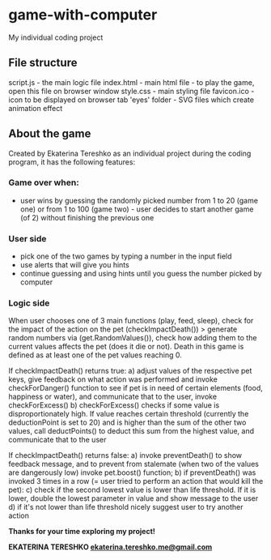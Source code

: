 # game-with-computer

My individual coding project

## File structure
script.js - the main logic file
index.html - main html file - to play the game, open this file on browser window
style.css - main styling file
favicon.ico - icon to be displayed on browser tab
'eyes' folder - SVG files which create animation effect

## About the game
Created by Ekaterina Tereshko as an individual project during the coding program, it has the following features:

### Game over when:
- user wins by guessing the randomly picked number from 1 to 20 (game one) or from 1 to 100 (game two) - user decides to start another game (of 2) without finishing the previous one

### User side
- pick one of the two games by typing a number in the input field
- use alerts that will give you hints
- continue guessing and using hints until you guess the number picked by computer

### Logic side

When user chooses one of 3 main functions (play, feed, sleep), check for the impact of the action on the pet (checkImpactDeath()) > generate random numbers via (get.RandomValues()), check how adding them to the current values affects the pet (does it die or not). Death in this game is defined as at least one of the pet values reaching 0.

If checkImpactDeath() returns true:
a) adjust values of the respective pet keys, give feedback on what action was performed and invoke checkForDanger() function to see if pet is in need of certain elements (food, happiness or water), and communicate that to the user, invoke checkForExcess()
b) checkForExcess() checks if some value is disproportionately high. If value reaches certain threshold (currently the deductionPoint is set to 20) and is higher than the sum of the other two values, call deductPoints() to deduct this sum from the highest value, and communicate that to the user

If checkImpactDeath() returns false:
a) invoke preventDeath() to show feedback message, and to prevent from stalemate (when two of the values are dangerously low) invoke pet.boost() function;
b) if preventDeath() was invoked 3 times in a row (= user tried to perform an action that would kill the pet):
c) check if the second lowest value is lower than life threshold. If it is lower, double the lowest parameter in value and show message to the user
d) if it's not lower than life threshold nicely suggest user to try another action

**Thanks for your time exploring my project!**

**EKATERINA TERESHKO
ekaterina.tereshko.me@gmail.com**
